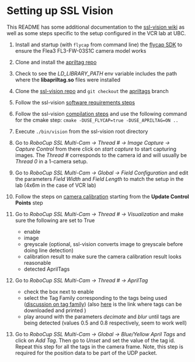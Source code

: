 # Setting up SSL Vision
This README has some additional documentation to the [ssl-vision wiki](https://github.com/RoboCup-SSL/ssl-vision/wiki)
as well as some steps specific to the setup configured in the VCR lab at UBC.

1. Install and startup (with `flycap` from command line) the [flycap SDK](https://www.flir.ca/products/flycapture-sdk/) to ensure the Flea3 FL3-FW-03S1C camera model works
2. Clone and install the [apriltag repo](https://github.com/AprilRobotics/apriltag)
3. Check to see the *LD_LIBRARY_PATH* env variable includes the path where the **libapriltag.so** files were installed
4. Clone the [ssl-vision repo](https://github.com/RoboCup-SSL/ssl-vision/tree/apriltags) and `git checkout` the [apriltags](https://github.com/RoboCup-SSL/ssl-vision/tree/apriltags) branch
5. Follow the ssl-vision [software requirements steps](https://github.com/RoboCup-SSL/ssl-vision/tree/apriltags#software-requirements)
6. Follow the ssl-vision [compilation steps](https://github.com/RoboCup-SSL/ssl-vision/tree/apriltags#compilation) and use the following command for the cmake step:
`cmake -DUSE_FLYCAP=true -DUSE_APRILTAG=ON ..`
7. Execute `./bin/vision` from the ssl-vision root directory
8. Go to *RoboCup SSL Multi-Cam -> Thread # -> Image Capture -> Capture Control* from there click on *start capture* to start capturing images.
The *Thread #* corresponds to the camera id and will usually be *Thread 0* in a 1-camera setup.
9. Go to *RoboCup SSL Multi-Cam -> Global -> Field Configuration* and edit the parameters *Field Width* and *Field Length* to match the setup in the lab (4x6m in the case of VCR lab)

10. Follow the steps on [camera calibration](https://github.com/RoboCup-SSL/ssl-vision/wiki/camera-calibration#update-control-points) starting from the **Update Control Points** step

11. Go to *RoboCup SSL Multi-Cam -> Thread # -> Visualization* and make sure the following are set to True
    - enable
    - image
    - greyscale (optional, ssl-vision converts image to greyscale before doing line detection)
    - calibration result to make sure the camera calibration result looks reasonable
    - detected AprilTags

12. Go to *RoboCup SSL Multi-Cam -> Thread # -> AprilTag*
    - check the box next to enable
    - select the Tag Family corresponding to the tags being used ([discussion on tag family](https://berndpfrommer.github.io/tagslam_web/making_tags/))
    (also [here](https://github.com/AprilRobotics/apriltag-imgs) is the link where tags can be downloaded and printed )
    - play around with the parameters *decimate* and *blur* until tags are being detected (values 0.5 and 0.8 respectively, seem to work well)
    
13. Go to *RoboCup SSL Multi-Cam -> Global -> Blue/Yellow April Tags* and click on *Add Tag*. Then go to *Unset* and set the value of the tag id.
Repeat this step for all the tags in the camera frame. Note, this step is required for the position data to be part of the UDP packet.
    
